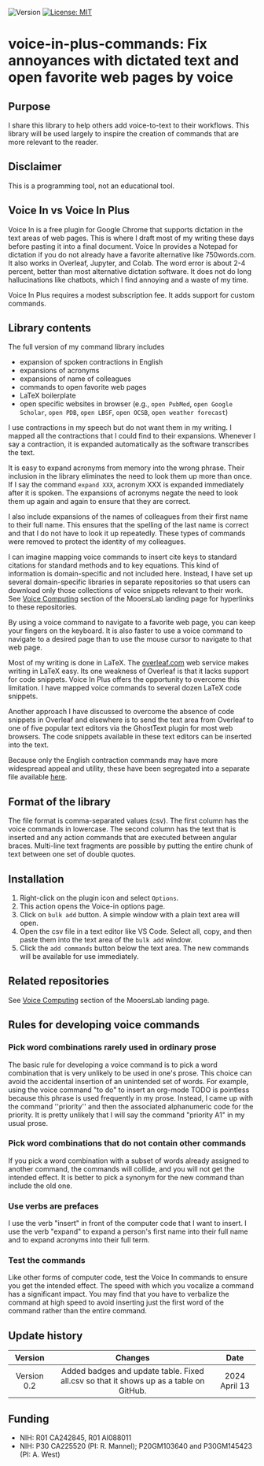 ![Version](https://img.shields.io/static/v1?label=voice-in-plus-commands&message=0.2&color=brightcolor)
[![License: MIT](https://img.shields.io/badge/License-MIT-blue.svg)](https://opensource.org/licenses/MIT)


# voice-in-plus-commands: Fix annoyances with dictated text and open favorite web pages by voice

## Purpose

I share this library to help others add voice-to-text to their workflows. 
This library will be used largely to inspire the creation of commands that are more relevant to the reader.

## Disclaimer
This is a programming tool, not an educational tool.

## Voice In vs Voice In Plus
Voice In is a free plugin for Google Chrome that supports dictation in the text areas of web pages.
This is where I draft most of my writing these days before pasting it into a final document.
Voice In provides a Notepad for dictation if you do not already have a favorite alternative like 750words.com.
It also works in Overleaf, Jupyter, and Colab.
The word error is about 2-4 percent, better than most alternative dictation software.
It does not do long hallucinations like chatbots, which I find annoying and a waste of my time.

Voice In Plus requires a modest subscription fee.
It adds support for custom commands.

## Library contents
The full version of my command library includes 

- expansion of spoken contractions in English
- expansions of acronyms
- expansions of name of colleagues
- commands to open favorite web pages
- LaTeX boilerplate
- open specific websites in browser (e.g., `open PubMed`, `open Google Scholar`, `open PDB`, `open LBSF`, `open OCSB`, `open weather forecast`)

I use contractions in my speech but do not want them in my writing.
I mapped all the contractions that I could find to their expansions.
Whenever I say a contraction, it is expanded automatically as the software transcribes the text.

It is easy to expand acronyms from memory into the wrong phrase.
Their inclusion in the library eliminates the need to look them up more than once.
If I say the command `expand XXX`, acronym XXX is expanded immediately after it is spoken.
The expansions of acronyms negate the need to look them up again and again to ensure that they are correct.

I also include expansions of the names of colleagues from their first name to their full name.
This ensures that the spelling of the last name is correct and that I do not have to look it up repeatedly.
These types of commands were removed to protect the identity of my colleagues.

I can imagine mapping voice commands to insert cite keys to standard citations for standard methods and to key equations.
This kind of information is domain-specific and not included here.
Instead, I have set up several domain-specific libraries in separate repositories so that users can download only those collections of voice snippets relevant to their work.
See [Voice Computing](https://github.com/MooersLab/MooersLab?tab=readme-ov-file#voice-computing) section of the MooersLab landing page for hyperlinks to these repositories.

By using a voice command to navigate to a favorite web page, you can keep your fingers on the keyboard.
It is also faster to use a voice command to navigate to a desired page than to use the mouse cursor to navigate to that web page.

Most of my writing is done in LaTeX.
The [overleaf.com](https://www.overleaf.com/about/features-overview) web service makes writing in LaTeX easy.
Its one weakness of Overleaf is that it lacks support for code snippets.
Voice In Plus offers the opportunity to overcome this limitation.
I have mapped voice commands to several dozen LaTeX code snippets.

Another approach I have discussed to overcome the absence of code snippets in Overleaf and elsewhere is to send the text area from Overleaf to one of five popular text editors via the GhostText plugin for most web browsers.
The code snippets available in these text editors can be inserted into the text.

Because only the English contraction commands may have more widespread appeal and utility, these have been segregated into a separate file available [here](https://github.com/MooersLab/voice-in-plus-contractions).

## Format of the library
The file format is comma-separated values (csv).
The first column has the voice commands in lowercase.
The second column has the text that is inserted and any action commands that are executed between angular braces.
Multi-line text fragments are possible by putting the entire chunk of text between one set of double quotes.

## Installation
1. Right-click on the plugin icon and select `Options`.
2. This action opens the Voice-in options page. 
3. Click on `bulk add` button. A simple window with a plain text area will open.
4. Open the csv file in a text editor like VS Code. Select all, copy, and then paste them into the text area of the `bulk add` window.
5. Click the `add commands` button below the text area. The new commands will be available for use immediately.

## Related repositories
See [Voice Computing](https://github.com/MooersLab/MooersLab?tab=readme-ov-file#voice-computing) section of the MooersLab landing page.

## Rules for developing voice commands

### Pick word combinations rarely used in ordinary prose
The basic rule for developing a voice command is to pick a word combination that is very unlikely to be used in one's prose.
This choice can avoid the accidental insertion of an unintended set of words.
For example, using the voice command "to do" to insert an org-mode TODO is pointless because this phrase is used frequently in my prose.
Instead, I came up with the command ''priority'' and then the associated alphanumeric code for the priority. 
It is pretty unlikely that I will say the command "priority A1" in my usual prose.

### Pick word combinations that do not contain other commands
If you pick a word combination with a subset of words already assigned to another command, the commands will collide, and you will not get the intended effect.
It is better to pick a synonym for the new command than include the old one.

### Use verbs are prefaces
I use the verb "insert" in front of the computer code that I want to insert.
I use the verb "expand" to expand a person's first name into their full name and to expand acronyms into their full term.

### Test the commands
Like other forms of computer code, test the Voice In commands to ensure you get the intended effect.
The speed with which you vocalize a command has a significant impact.
You may find that you have to verbalize the command at high speed to avoid inserting just the first word of the command rather than the entire command.


## Update history
|Version      | Changes                                                                                                                                    | Date                 |
|:-----------:|:------------------------------------------------------------------------------------------------------------------------------------------:|:--------------------:|
| Version 0.2 |  Added badges and update table. Fixed all.csv so that it shows up as a table on GitHub.                                                    | 2024 April 13        |

## Funding
- NIH: R01 CA242845, R01 AI088011
- NIH: P30 CA225520 (PI: R. Mannel); P20GM103640 and P30GM145423 (PI: A. West)

